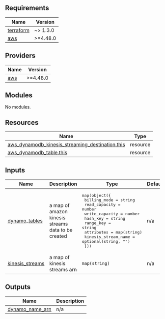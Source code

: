 <!-- BEGIN_TF_DOCS -->
## Requirements

| Name | Version |
|------|---------|
| <a name="requirement_terraform"></a> [terraform](#requirement\_terraform) | ~> 1.3.0 |
| <a name="requirement_aws"></a> [aws](#requirement\_aws) | >=4.48.0 |

## Providers

| Name | Version |
|------|---------|
| <a name="provider_aws"></a> [aws](#provider\_aws) | >=4.48.0 |

## Modules

No modules.

## Resources

| Name | Type |
|------|------|
| [aws_dynamodb_kinesis_streaming_destination.this](https://registry.terraform.io/providers/hashicorp/aws/latest/docs/resources/dynamodb_kinesis_streaming_destination) | resource |
| [aws_dynamodb_table.this](https://registry.terraform.io/providers/hashicorp/aws/latest/docs/resources/dynamodb_table) | resource |

## Inputs

| Name | Description | Type | Default | Required |
|------|-------------|------|---------|:--------:|
| <a name="input_dynamo_tables"></a> [dynamo\_tables](#input\_dynamo\_tables) | a map of amazon kinesis streams data to be created | <pre>map(object({<br>    billing_mode = string<br>    read_capacity = number<br>    write_capacity = number<br>    hash_key = string<br>    range_key = string<br>    attributes = map(string)<br>    kinesis_stream_name = optional(string, "")<br>  }))</pre> | n/a | yes |
| <a name="input_kinesis_streams"></a> [kinesis\_streams](#input\_kinesis\_streams) | a map of kinesis streams arn | `map(string)` | n/a | yes |

## Outputs

| Name | Description |
|------|-------------|
| <a name="output_dynamo_name_arn"></a> [dynamo\_name\_arn](#output\_dynamo\_name\_arn) | n/a |
<!-- END_TF_DOCS -->